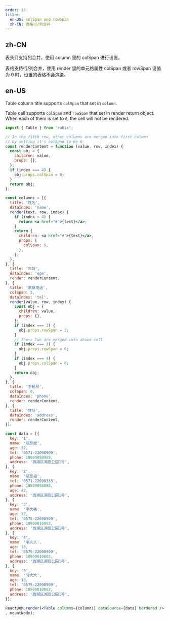 ```yaml
---
order: 13
title:
  en-US: colSpan and rowSpan
  zh-CN: 表格行/列合并
---
```


## zh-CN

表头只支持列合并，使用 column 里的 colSpan 进行设置。

表格支持行/列合并，使用 render 里的单元格属性 colSpan 或者 rowSpan 设值为 0 时，设置的表格不会渲染。

## en-US

Table column title supports `colSpan` that set in `column`.

Table cell supports `colSpan` and `rowSpan` that set in render return object. When each of them is set to `0`, the cell will not be rendered.

````jsx
import { Table } from 'rubix';

// In the fifth row, other columns are merged into first column
// by setting it's colSpan to be 0
const renderContent = function (value, row, index) {
  const obj = {
    children: value,
    props: {},
  };
  if (index === 4) {
    obj.props.colSpan = 0;
  }
  return obj;
};

const columns = [{
  title: '姓名',
  dataIndex: 'name',
  render(text, row, index) {
    if (index < 4) {
      return <a href="#">{text}</a>;
    }
    return {
      children: <a href="#">{text}</a>,
      props: {
        colSpan: 5,
      },
    };
  },
}, {
  title: '年龄',
  dataIndex: 'age',
  render: renderContent,
}, {
  title: '家庭电话',
  colSpan: 2,
  dataIndex: 'tel',
  render(value, row, index) {
    const obj = {
      children: value,
      props: {},
    };
    if (index === 2) {
      obj.props.rowSpan = 2;
    }
    // These two are merged into above cell
    if (index === 3) {
      obj.props.rowSpan = 0;
    }
    if (index === 4) {
      obj.props.colSpan = 0;
    }
    return obj;
  },
}, {
  title: '手机号',
  colSpan: 0,
  dataIndex: 'phone',
  render: renderContent,
}, {
  title: '住址',
  dataIndex: 'address',
  render: renderContent,
}];

const data = [{
  key: '1',
  name: '胡彦斌',
  age: 32,
  tel: '0571-22098909',
  phone: 18889898989,
  address: '西湖区湖底公园1号',
}, {
  key: '2',
  name: '胡彦祖',
  tel: '0571-22098333',
  phone: 18889898888,
  age: 42,
  address: '西湖区湖底公园1号',
}, {
  key: '3',
  name: '李大嘴',
  age: 32,
  tel: '0575-22098909',
  phone: 18900010002,
  address: '西湖区湖底公园1号',
}, {
  key: '4',
  name: '李夫人',
  age: 18,
  tel: '0575-22098909',
  phone: 18900010002,
  address: '西湖区湖底公园1号',
}, {
  key: '5',
  name: '习大大',
  age: 18,
  tel: '0575-22098909',
  phone: 18900010002,
  address: '西湖区湖底公园1号',
}];

ReactDOM.render(<Table columns={columns} dataSource={data} bordered />
, mountNode);
````
